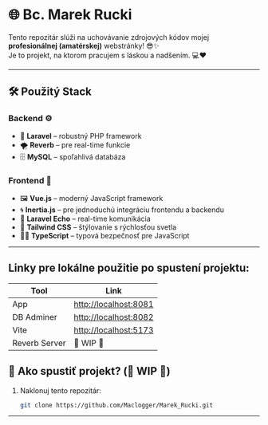 # 🌐 Bc. Marek Rucki

Tento repozitár slúži na uchovávanie zdrojových kódov mojej **profesionálnej (amatérskej)** webstránky! 😎✨  
Je to projekt, na ktorom pracujem s láskou a nadšením. 💻❤️

---

## 🛠️ Použitý Stack

### Backend ⚙️
- 🐘 **Laravel** – robustný PHP framework
- 🌪️ **Reverb** – pre real-time funkcie
- 🗄️ **MySQL** – spoľahlivá databáza

### Frontend 🎨
- 🖼️ **Vue.js** – moderný JavaScript framework
- 🌀 **Inertia.js** – pre jednoduchú integráciu frontendu a backendu
- 📡 **Laravel Echo** – real-time komunikácia
- 🎨 **Tailwind CSS** – štýlovanie s rýchlosťou svetla
- 🧑‍💻 **TypeScript** – typová bezpečnosť pre JavaScript

---

## Linky pre lokálne použitie po spustení projektu:
| Tool          | Link                                           |
|---------------|------------------------------------------------|
| App           | [http://localhost:8081](http://localhost:8081) |
| DB Adminer    | [http://localhost:8082](http://localhost:8082) |
| Vite          | [http://localhost:5173](http://localhost:5173) |
| Reverb Server | 🚧 WIP 🚧                                      |


## 🚀 Ako spustiť projekt? (🚧 WIP 🚧)

1. Naklonuj tento repozitár:
   ```bash
   git clone https://github.com/Maclogger/Marek_Rucki.git
---
